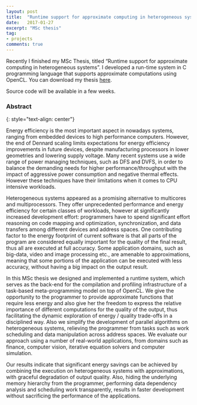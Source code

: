 ```yaml
---
layout: post
title:  "Runtime support for approximate computing in heterogeneous systems"
date:   2017-01-27
excerpt: "MSc thesis"
tag:
- projects
comments: true
---
```

Recently I finished my MSc Thesis, titled “Runtime support for approximate computing in heterogeneous systems”. I developed a run-time system in C programming language that supports approximate  computations using OpenCL. You can download my thesis <a href="{{site.url}}/assets/files/msc_thesis.pdf">here</a>.

Source code will be available in a few weeks.

### Abstract
{: style="text-align: center"}

Energy efficiency is the most important aspect in nowadays systems, ranging from embedded devices to high performance computers. However, the end of Dennard scaling limits expectations for energy efficiency improvements in future devices, despite manufacturing processors in lower geometries and lowering supply voltage. Many recent systems use a wide range of power managing techniques, such as DFS and DVFS, in order to balance the demanding needs for higher performance/throughput with the impact of aggressive power consumption and negative thermal effects. However these techniques have their limitations when it comes to CPU intensive workloads.

Heterogeneous systems appeared as a promising alternative to multicores and multiprocessors. They offer unprecedented performance
and energy efficiency for certain classes of workloads, however at significantly increased development effort: programmers have to spend significant effort reasoning on code mapping and optimization, synchronization, and data transfers among different devices and address
spaces. One contributing factor to the energy footprint of current software is that all parts of the program are considered equally important for the quality of the final result, thus all are executed at full accuracy. Some application domains, such as big-data, video and image processing etc., are amenable to approximations, meaning that some portions of the application can be executed with less accuracy, without having a big impact on the output result.

In this MSc thesis we designed and implemented a runtime system, which serves as the back-end for the compilation and profiling infrastructure of a task-based meta-programming model on top of OpenCL. We give the opportunity to the programmer to provide approximate functions that require less energy and also give her the freedom to express the relative  importance of different computations for the quality of the output, thus facilitating the dynamic exploration of energy / quality trade-offs in a disciplined way. Also we simplify the development of parallel algorithms on heterogeneous systems, relieving the programmer from tasks such as work scheduling and data manipulation across address spaces. We evaluate our approach using a number of real-world applications, from domains such as finance, computer vision, iterative equation solvers and computer simulation.

Our results indicate that significant energy savings can be achieved by combining the execution on heterogeneous systems with approximations, with graceful degradation of output quality. Also, hiding the underlying memory hierarchy from the programmer, performing data dependency analysis and scheduling work transparently, results in faster development without sacrificing the performance of the applications.